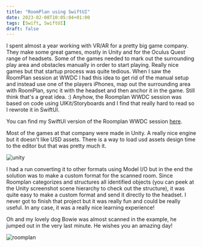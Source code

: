 ```yaml
---
title: "RoomPlan using SwiftUI"
date: 2023-02-08T10:05:04+01:00
tags: [Swift, SwiftUI]
draft: false
---
```

I spent almost a year working with VR/AR for a pretty big game company. They make some great games, mostly in Unity and for the Oculus Quest range of headsets. Some of the games needed to mark out the surrounding play area and obstacles manually in order to start playing. Really nice games but that startup process was quite tedious. When I saw the RoomPlan session at WWDC I had this idea to get rid of the manual setup and instead use one of the players iPhones, map out the surrounding area with RoomPlan, sync it with the headset and then anchor it in the game. Still think that's a great idea. :) Anyhow, the Roomplan WWDC session was based on code using UIKit/Storyboards and I find that really hard to read so I rewrote it in SwiftUI.

You can find my SwiftUI version of the Roomplan WWDC session [here](https://github.com/deurell/roomscanner).

Most of the games at that company were made in Unity. A really nice engine but it doesn't like USD assets. There is a way to load usd assets design time to the editor but that was pretty much it. 

![unity](/unity.jpeg)

I had a run converting it to other formats using Model I/O but in the end the solution was to make a custom format for the scanned room. Since Roomplan categorizes and structures all identified objects (you can peek at the Unity screenshot scene hierarchy to check out the structure), it was quite easy to make a custom format and send it directly to the headset. I never got to finish that project but it was really fun and could be really useful. In any case, it was a really nice learning experience!

Oh and my lovely dog Bowie was almost scanned in the example, he jumped out in the very last minute. He wishes you an amazing day! 

![roomplan](/roomplan.gif)
